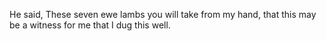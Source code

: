 He said, These seven ewe lambs you will take from my hand, that this may be a witness for me that I dug this well.

